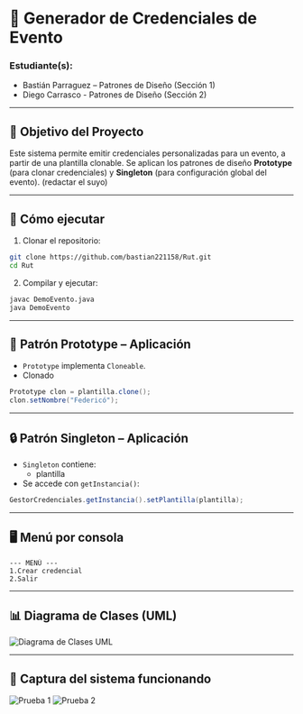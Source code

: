 
# 🪪 Generador de Credenciales de Evento

### Estudiante(s):  
- Bastián Parraguez – Patrones de Diseño (Sección 1)
- Diego Carrasco - Patrones de Diseño (Sección 2)

---

## 🎯 Objetivo del Proyecto

Este sistema permite emitir credenciales personalizadas para un evento, a partir de una plantilla clonable. Se aplican los patrones de diseño **Prototype** (para clonar credenciales) y **Singleton** (para configuración global del evento). (redactar el suyo)

---

## 🚀 Cómo ejecutar

1. Clonar el repositorio:
```bash
git clone https://github.com/bastian221158/Rut.git
cd Rut
```

2. Compilar y ejecutar:
```bash
javac DemoEvento.java
java DemoEvento
```

---

## 🧬 Patrón Prototype – Aplicación

- `Prototype` implementa `Cloneable`.
- Clonado

```java
Prototype clon = plantilla.clone();
clon.setNombre("Federicó");
```

---

## 🔒 Patrón Singleton – Aplicación

- `Singleton` contiene:
  - plantilla
- Se accede con `getInstancia()`:

```java
GestorCredenciales.getInstancia().setPlantilla(plantilla);
```

---

## 🖥️ Menú por consola

```
--- MENÚ ---
1.Crear credencial
2.Salir
```

---

## 📊 Diagrama de Clases (UML)

![Diagrama de Clases UML](https://i.ibb.co/6c7Xw5Fg/image.png)

---

## 📸 Captura del sistema funcionando

![Prueba 1](https://i.ibb.co/DDkBsJsG/image.png) ![Prueba 2](https://i.ibb.co/cSBgdPnv/image.png)
